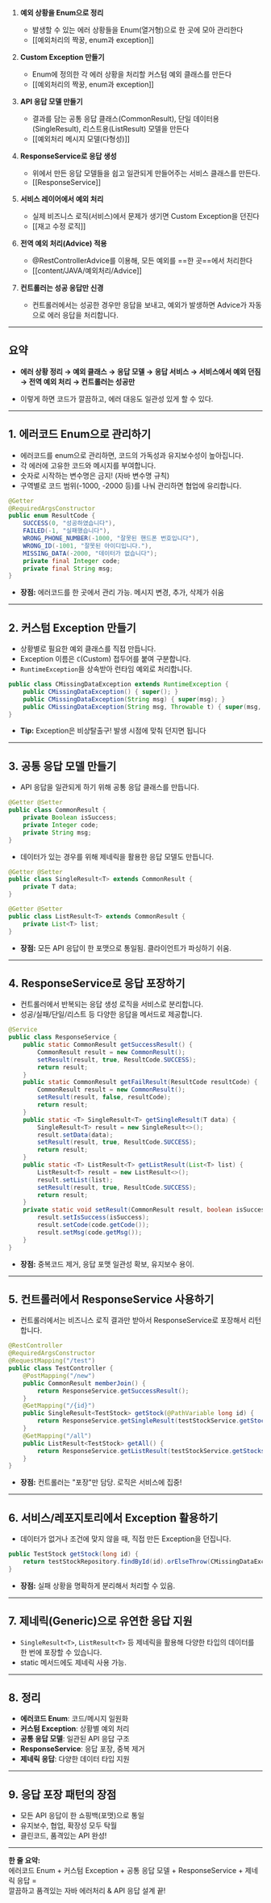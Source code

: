 
1. **예외 상황을 Enum으로 정리**
    - 발생할 수 있는 에러 상황들을 Enum(열거형)으로 한 곳에 모아 관리한다
    - [[예외처리의 짝꿍,  enum과 exception]]
        
2. **Custom Exception 만들기**
    - Enum에 정의한 각 에러 상황을 처리할 커스텀 예외 클래스를 만든다
    -  [[예외처리의 짝꿍,  enum과 exception]]
        
3. **API 응답 모델 만들기**
    - 결과를 담는 공통 응답 클래스(CommonResult), 단일 데이터용(SingleResult), 리스트용(ListResult) 모델을 만든다
	- [[예외처리 메시지 모델(다형성)]]
        
4. **ResponseService로 응답 생성**
    - 위에서 만든 응답 모델들을 쉽고 일관되게 만들어주는 서비스 클래스를 만든다.
    - [[ResponseService]]
        
5. **서비스 레이어에서 예외 처리**
    - 실제 비즈니스 로직(서비스)에서 문제가 생기면 Custom Exception을 던진다
    - [[재고 수정 로직]]
        
6. **전역 예외 처리(Advice) 적용**
    - @RestControllerAdvice를 이용해, 모든 예외를 ==한 곳==에서 처리한다
    - [[content/JAVA/예외처리/Advice]]
        
7. **컨트롤러는 성공 응답만 신경**
    - 컨트롤러에서는 성공한 경우만 응답을 보내고, 예외가 발생하면 Advice가 자동으로 에러 응답을 처리합니다.
        

---

## 요약

- **에러 상황 정리 → 예외 클래스 → 응답 모델 → 응답 서비스 → 서비스에서 예외 던짐 → 전역 예외 처리 → 컨트롤러는 성공만**
    
- 이렇게 하면 코드가 깔끔하고, 에러 대응도 일관성 있게 할 수 있다.


---







## 1. **에러코드 Enum으로 관리하기**

- 에러코드를 enum으로 관리하면, 코드의 가독성과 유지보수성이 높아집니다.
- 각 에러에 고유한 코드와 메시지를 부여합니다.
- 숫자로 시작하는 변수명은 금지! (자바 변수명 규칙)
- 구역별로 코드 범위(-1000, -2000 등)를 나눠 관리하면 협업에 유리합니다.
    

```java
@Getter
@RequiredArgsConstructor
public enum ResultCode {
    SUCCESS(0, "성공하였습니다"),
    FAILED(-1, "실패했습니다"),
    WRONG_PHONE_NUMBER(-1000, "잘못된 핸드폰 번호입니다"),
    WRONG_ID(-1001, "잘못된 아이디입니다."),
    MISSING_DATA(-2000, "데이터가 없습니다");
    private final Integer code;
    private final String msg;
}

```

- **장점:** 에러코드를 한 곳에서 관리 가능. 메시지 변경, 추가, 삭제가 쉬움

---

## 2. **커스텀 Exception 만들기**

- 상황별로 필요한 예외 클래스를 직접 만듭니다.
- Exception 이름은 `C`(Custom) 접두어를 붙여 구분합니다.
- `RuntimeException`을 상속받아 런타임 예외로 처리합니다.
    
```java
public class CMissingDataException extends RuntimeException {
    public CMissingDataException() { super(); }
    public CMissingDataException(String msg) { super(msg); }
    public CMissingDataException(String msg, Throwable t) { super(msg, t); }
}

```

- **Tip:** Exception은 비상탈출구! 발생 시점에 맞춰 던지면 됩니다

---

## 3. **공통 응답 모델 만들기**

- API 응답을 일관되게 하기 위해 공통 응답 클래스를 만듭니다.
    
```java
@Getter @Setter
public class CommonResult {
    private Boolean isSuccess;
    private Integer code;
    private String msg;
}

```
- 데이터가 있는 경우를 위해 제네릭을 활용한 응답 모델도 만듭니다.
    
```java
@Getter @Setter
public class SingleResult<T> extends CommonResult {
    private T data;
}

@Getter @Setter
public class ListResult<T> extends CommonResult {
    private List<T> list;
}

```

- **장점:** 모든 API 응답이 한 포맷으로 통일됨. 클라이언트가 파싱하기 쉬움.
    

---

## 4. **ResponseService로 응답 포장하기**

- 컨트롤러에서 반복되는 응답 생성 로직을 서비스로 분리합니다.
- 성공/실패/단일/리스트 등 다양한 응답을 메서드로 제공합니다.
    
```java
@Service
public class ResponseService {
    public static CommonResult getSuccessResult() {
        CommonResult result = new CommonResult();
        setResult(result, true, ResultCode.SUCCESS);
        return result;
    }
    public static CommonResult getFailResult(ResultCode resultCode) {
        CommonResult result = new CommonResult();
        setResult(result, false, resultCode);
        return result;
    }
    public static <T> SingleResult<T> getSingleResult(T data) {
        SingleResult<T> result = new SingleResult<>();
        result.setData(data);
        setResult(result, true, ResultCode.SUCCESS);
        return result;
    }
    public static <T> ListResult<T> getListResult(List<T> list) {
        ListResult<T> result = new ListResult<>();
        result.setList(list);
        setResult(result, true, ResultCode.SUCCESS);
        return result;
    }
    private static void setResult(CommonResult result, boolean isSuccess, ResultCode code) {
        result.setIsSuccess(isSuccess);
        result.setCode(code.getCode());
        result.setMsg(code.getMsg());
    }
}

```


- **장점:** 중복코드 제거, 응답 포맷 일관성 확보, 유지보수 용이.
    

---

## 5. **컨트롤러에서 ResponseService 사용하기**

- 컨트롤러에서는 비즈니스 로직 결과만 받아서 ResponseService로 포장해서 리턴합니다.
    
```java
@RestController
@RequiredArgsConstructor
@RequestMapping("/test")
public class TestController {
    @PostMapping("/new")
    public CommonResult memberJoin() {
        return ResponseService.getSuccessResult();
    }
    @GetMapping("/{id}")
    public SingleResult<TestStock> getStock(@PathVariable long id) {
        return ResponseService.getSingleResult(testStockService.getStock(id));
    }
    @GetMapping("/all")
    public ListResult<TestStock> getAll() {
        return ResponseService.getListResult(testStockService.getStocks());
    }
}

```


- **장점:** 컨트롤러는 "포장"만 담당. 로직은 서비스에 집중!
    

---

## 6. **서비스/레포지토리에서 Exception 활용하기**

- 데이터가 없거나 조건에 맞지 않을 때, 직접 만든 Exception을 던집니다.

```java
public TestStock getStock(long id) {
    return testStockRepository.findById(id).orElseThrow(CMissingDataException::new);
}

```

- **장점:** 실패 상황을 명확하게 분리해서 처리할 수 있음.
    

---

## 7. **제네릭(Generic)으로 유연한 응답 지원**

- `SingleResult<T>`, `ListResult<T>` 등 제네릭을 활용해 다양한 타입의 데이터를 한 번에 포장할 수 있습니다.
- static 메서드에도 제네릭 사용 가능.
    

---

## 8. **정리**

- **에러코드 Enum**: 코드/메시지 일원화
- **커스텀 Exception**: 상황별 예외 처리
- **공통 응답 모델**: 일관된 API 응답 구조
- **ResponseService**: 응답 포장, 중복 제거
- **제네릭 응답**: 다양한 데이터 타입 지원
    

---

## 9. **응답 포장 패턴의 장점**

- 모든 API 응답이 한 쇼핑백(포맷)으로 통일
- 유지보수, 협업, 확장성 모두 탁월
- 클린코드, 품격있는 API 완성!
    

---

**한 줄 요약:**  
에러코드 Enum + 커스텀 Exception + 공통 응답 모델 + ResponseService + 제네릭 응답 =  
깔끔하고 품격있는 자바 에러처리 & API 응답 설계 끝!